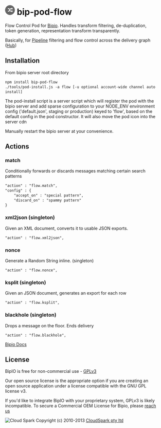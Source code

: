 ![Flow](flow.png) bip-pod-flow
=======

Flow Control Pod for [Bipio](https://bip.io).  Handles transform filtering, 
de-duplication, token generation, representation transform transparently.

Basically, for [Pipeline](http://en.wikipedia.org/wiki/Pipeline_(software) ) filtering
and flow control across the delivery graph ([Hub](https://bip.io/docs/resource/rest/bip#resource_rest_bip_hubs))

## Installation

From bipio server root directory

    npm install bip-pod-flow
    ./tools/pod-install.js -a flow [-u optional account-wide channel auto install]

The pod-install script is a server script which will register the pod with the bipio server and add sparse
configuration to your NODE_ENV environment config ('default.json', staging or production)
keyed to 'flow', based on the default config in the pod constructor.  It will also move the
pod icon into the server cdn

Manually restart the bipio server at your convenience.

## Actions

### match

Conditionally forwards or discards messages matching certain search patterns

```
"action" : "flow.match",
"config" : {
    "accept_on" : "special pattern",
    "discard_on" : "spammy pattern"
}
```

### xml2json (singleton)

Given an XML document, converts it to usable JSON exports.

```
"action" : "flow.xml2json",
```

### nonce

Generate a Random String inline. (singleton)

```
"action" : "flow.nonce",
```

### ksplit (singleton)

Given an JSON document, generates an export for each row

```
"action" : "flow.ksplit",
```

### blackhole (singleton)

Drops a message on the floor. Ends delivery

```
"action" : "flow.blackhole",
```

[Bipio Docs](https://bip.io/docs/pods/flow)

## License

BipIO is free for non-commercial use - [GPLv3](http://www.gnu.org/copyleft/gpl.html)

Our open source license is the appropriate option if you are creating an open source application under a license compatible with the GNU GPL license v3. 

If you'd like to integrate BipIO with your proprietary system, GPLv3 is likely incompatible. To secure a Commercial OEM License for Bipio, please [reach us](mailto:enquiries@cloudspark.com.au)

![Cloud Spark](http://www.cloudspark.com.au/cdn/static/img/cs_logo.png "Cloud Spark - Rapid Web Stacks Built Beautifully")
Copyright (c) 2010-2013  [CloudSpark pty ltd](http://www.cloudspark.com.au)
